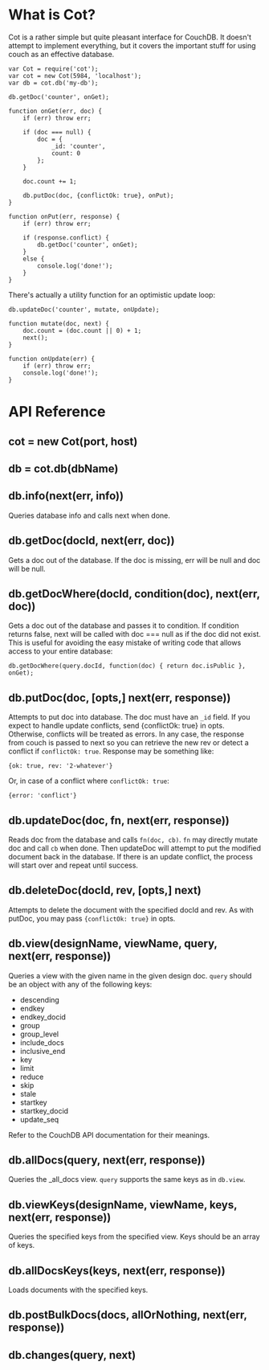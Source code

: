 # What is Cot? #

Cot is a rather simple but quite pleasant interface for CouchDB. It doesn't attempt to implement everything, but it covers the important stuff for using couch as an effective database.

    var Cot = require('cot');
    var cot = new Cot(5984, 'localhost');
    var db = cot.db('my-db');
    
    db.getDoc('counter', onGet);
    
    function onGet(err, doc) {
    	if (err) throw err;
    	
    	if (doc === null) {
    		doc = {
    			_id: 'counter',
    			count: 0
    		};
    	}
    	
    	doc.count += 1;
    	
    	db.putDoc(doc, {conflictOk: true}, onPut);
    }
    
    function onPut(err, response) {
    	if (err) throw err;
    	
    	if (response.conflict) {
    		db.getDoc('counter', onGet);
    	}
    	else {
    		console.log('done!');
    	}
    }

There's actually a utility function for an optimistic update loop:

    db.updateDoc('counter', mutate, onUpdate);
    
    function mutate(doc, next) {
    	doc.count = (doc.count || 0) + 1;
    	next();
    }
    
    function onUpdate(err) {
    	if (err) throw err;
    	console.log('done!');
    }

# API Reference #

## cot = new Cot(port, host) ##

## db = cot.db(dbName) ##

## db.info(next(err, info)) ##

Queries database info and calls next when done.

## db.getDoc(docId, next(err, doc))

Gets a doc out of the database. If the doc is missing, err will be null and doc will be null.

## db.getDocWhere(docId, condition(doc), next(err, doc))

Gets a doc out of the database and passes it to condition. If condition returns false, next will be called with doc === null as if the doc did not exist. This is useful for avoiding the easy mistake of writing code that allows access to your entire database:

    db.getDocWhere(query.docId, function(doc) { return doc.isPublic }, onGet);

## db.putDoc(doc, [opts,] next(err, response))

Attempts to put doc into database. The doc must have an `_id` field. If you expect to handle update conflicts, send {conflictOk: true} in opts. Otherwise, conflicts will be treated as errors. In any case, the response from couch is passed to next so you can retrieve the new rev or detect a conflict if `conflictOk: true`. Response may be something like:

    {ok: true, rev: '2-whatever'}

Or, in case of a conflict where `conflictOk: true`:

    {error: 'conflict'}

## db.updateDoc(doc, fn, next(err, response))

Reads doc from the database and calls `fn(doc, cb)`. `fn` may directly mutate doc and call `cb` when done. Then updateDoc will attempt to put the modified document back in the database. If there is an update conflict, the process will start over and repeat until success.

## db.deleteDoc(docId, rev, [opts,] next)

Attempts to delete the document with the specified docId and rev. As with putDoc, you may pass `{conflictOk: true}` in opts.

## db.view(designName, viewName, query, next(err, response))

Queries a view with the given name in the given design doc. `query` should be an object with any of the following keys:

  - descending
  - endkey
  - endkey_docid
  - group
  - group_level
  - include_docs
  - inclusive_end
  - key
  - limit
  - reduce
  - skip
  - stale
  - startkey
  - startkey_docid
  - update_seq

Refer to the CouchDB API documentation for their meanings.

## db.allDocs(query, next(err, response))

Queries the _all_docs view. `query` supports the same keys as in `db.view`.

## db.viewKeys(designName, viewName, keys, next(err, response))

Queries the specified keys from the specified view. Keys should be an array of keys.

## db.allDocsKeys(keys, next(err, response))

Loads documents with the specified keys.

## db.postBulkDocs(docs, allOrNothing, next(err, response))

## db.changes(query, next)

